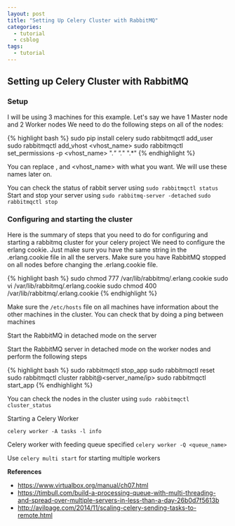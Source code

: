 ```yaml
---
layout: post
title: "Setting Up Celery Cluster with RabbitMQ"
categories:
  - tutorial
  - csblog
tags:
  - tutorial
---
```


## Setting up Celery Cluster with RabbitMQ

### Setup
I will be using 3 machines for this example. Let's say we have 1 Master node and 2 Worker nodes
We need to do the following steps on all of the nodes:

{% highlight bash %}
sudo pip install celery
sudo rabbitmqctl add_user <username> <password>
sudo rabbitmqctl add_vhost <vhost_name>
sudo rabbitmqctl set_permissions -p <vhost_name> <username> ".*" ".*" ".*"
{% endhighlight %}

You can replace <username>, <password> and <vhost_name> with what you want. We will use these names later on.

You can check the status of rabbit server using
`sudo rabbitmqctl status`
Start and stop your server using
`sudo rabbitmq-server -detached`
`sudo rabbitmqctl stop`

### Configuring and starting the cluster
Here is the summary of steps that you need to do for configuring and starting a rabbitmq cluster for your celery project
We need to configure the erlang cookie. Just make sure you have the same string in the .erlang.cookie file in all the servers.
Make sure you have RabbitMQ stopped on all nodes before changing the .erlang.cookie file.

{% highlight bash %}
sudo chmod 777 /var/lib/rabbitmq/.erlang.cookie
sudo vi /var/lib/rabbitmq/.erlang.cookie
sudo chmod 400 /var/lib/rabbitmq/.erlang.cookie
{% endhighlight %}

Make sure the `/etc/hosts` file on all machines have information about the other machines in the cluster. You can check that by doing a ping between machines

Start the RabbitMQ in detached mode on the server

Start the RabbitMQ server in detached mode on the worker nodes and perform the following steps

{% highlight bash %}
sudo rabbitmqctl stop_app
sudo rabbitmqctl reset
sudo rabbitmqctl cluster rabbit@<server_name/ip>
sudo rabbitmqctl start_app
{% endhighlight %}

You can check the nodes in the cluster using
`sudo rabbitmqctl cluster_status`

Starting a Celery Worker

`celery worker -A tasks -l info`

Celery worker with feeding queue specified
`celery worker -Q <queue_name>`

Use `celery multi start` for starting multiple workers


**References**
- https://www.virtualbox.org/manual/ch07.html
- https://timbull.com/build-a-processing-queue-with-multi-threading-and-spread-over-multiple-servers-in-less-than-a-day-26b0d7f5613b
- http://avilpage.com/2014/11/scaling-celery-sending-tasks-to-remote.html
